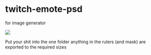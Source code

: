 # twitch-emote-psd
for image generator

![](https://tenryuu.blob.core.windows.net/astrid/17-07-18_19-18-16.png)

Put your shit into the one folder
anything in the rulers (and mask) are exported to the required sizes
